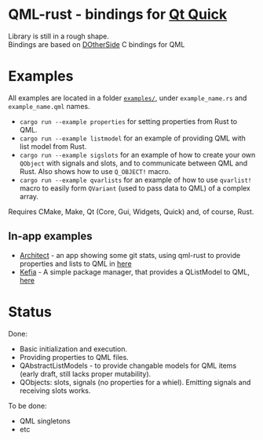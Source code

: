 # QML-rust - bindings for [Qt Quick](http://doc.qt.io/qt-5/qtquick-index.html)
Library is still in a rough shape.  
Bindings are based on [DOtherSide](https://github.com/filcuc/DOtherSide) C bindings for QML

# Examples
All examples are located in a folder [`examples/`](examples), under `example_name.rs` and `example_name.qml` names.

* `cargo run --example properties` for setting properties from Rust to QML.
* `cargo run --example listmodel` for an example of providing QML with list model from Rust.
* `cargo run --example sigslots` for an example of how to create your own `QObject` with signals and slots, and to communicate between QML and Rust. Also shows how to use `Q_OBJECT!` macro.
* `cargo run --example qvarlists` for an example of how to use `qvarlist!` macro to easily form `QVariant` (used to pass data to QML) of a complex array.

Requires CMake, Make, Qt (Core, Gui, Widgets, Quick) and, of course, Rust.

## In-app examples

* [Architect](https://github.com/White-Oak/architect/tree/qml-lib) - an app showing some git stats,
using qml-rust to provide properties and lists to QML in [here](https://github.com/White-Oak/architect/blob/qml-lib/src/view/qt.rs)
* [Kefia](https://github.com/White-Oak/kefia) - A simple package manager, that provides a QListModel to QML,
[here](https://github.com/White-Oak/kefia/blob/master/src/view.rs)

# Status
Done:
* Basic initialization and execution.
* Providing properties to QML files.
* QAbstractListModels - to provide changable models for QML items (early draft, still lacks proper mutability).
* QObjects: slots, signals (no properties for a whiel). Emitting signals and receiving slots works.

To be done:
* QML singletons
* etc
